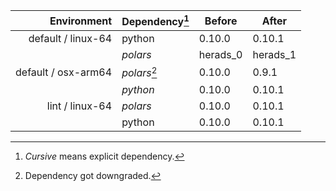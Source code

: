 | Environment | Dependency[^1] | Before | After |
| -: | - | - | - |
| default / linux-64 | python | 0.10.0 | 0.10.1 |
|| *polars* | herads_0 | herads_1 |
| default / osx-arm64 | *polars*[^2] | 0.10.0 | 0.9.1 |
|| *python* | 0.10.0 | 0.10.1 |
| lint / linux-64 | *polars* | 0.10.0 | 0.10.1 |
|| python | 0.10.0 | 0.10.1 |

[^1]: *Cursive* means explicit dependency.
[^2]: Dependency got downgraded.
